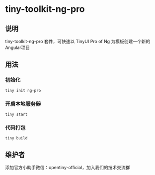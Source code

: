 # tiny-toolkit-ng-pro

## 说明

tiny-toolkit-ng-pro 套件，可快速以 TinyUI Pro of Ng 为模板创建一个新的Angular项目

## 用法

### 初始化

```
tiny init ng-pro
```

### 开启本地服务器

```
tiny start
```

### 代码打包

```
tiny build
```

## 维护者

添加官方小助手微信：opentiny-official，加入我们的技术交流群
